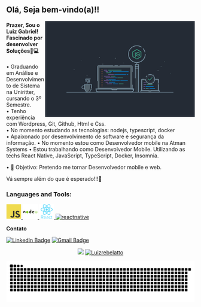 ## Olá, Seja bem-vindo(a)!!

<img align="right" src="https://github.com/Luizrebelatto/Luizrebelatto/blob/main/imagem.jpg" width="400"/>

#### Prazer, Sou o Luiz Gabriel! Fascinado por desenvolver Soluções👾💻
  
• Graduando em Análise e Desenvolvimento de Sistema na Uniritter, cursando o  3º Semestre.<br>
• Tenho experiência com Wordpress, Git, Github, Html e Css.  
• No momento estudando as tecnologias: nodejs, typescript, docker <br>
• Apaixonado por desenvolvimento de software e segurança da informação.
• No momento estou como Desenvolvedor mobile na Atman Systems
• Estou trabalhando como Desenvolvedor Mobile. Utilizando as techs React Native, JavaScript, TypeScript, Docker, Insomnia.
  
• 🎯 Objetivo: Pretendo me tornar Desenvolvedor mobile e web.  

  
Vá sempre além do que é esperado!!!🚀 

<h3 align="left">Languages and Tools:</h3>
<p align="left"> <a href="https://developer.mozilla.org/en-US/docs/Web/JavaScript" target="_blank"> <img src="https://raw.githubusercontent.com/devicons/devicon/master/icons/javascript/javascript-original.svg" alt="javascript" width="40" height="40"/> </a> <a href="https://nodejs.org" target="_blank"> <img src="https://raw.githubusercontent.com/devicons/devicon/master/icons/nodejs/nodejs-original-wordmark.svg" alt="nodejs" width="40" height="40"/> </a> <a href="https://reactjs.org/" target="_blank"> <img src="https://raw.githubusercontent.com/devicons/devicon/master/icons/react/react-original-wordmark.svg" alt="react" width="40" height="40"/> </a> <a href="https://reactnative.dev/" target="_blank"> <img src="https://reactnative.dev/img/header_logo.svg" alt="reactnative" width="40" height="40"/> </a> </p>

**Contato**

[![Linkedin Badge](https://img.shields.io/badge/-LinkedIn-blue?style=flat-square&logo=Linkedin&logoColor=white&link=https://www.linkedin.com/in/luiz-gabriel-rebelatto-bianchi-67097413b/)](https://www.linkedin.com/in/luiz-gabriel-rebelatto-bianchi-67097413b/)  [![Gmail Badge](https://img.shields.io/badge/-Gmail-c14438?style=flat-square&logo=Gmail&logoColor=white&link=mailtolbrebelatto@gmail.com)](mailto:lbrebelatto@gmail.com)
<p align = "center">
  <a href="https://github.com/Luizrebelatto"><img src="https://github-readme-stats.vercel.app/api/top-langs/?username=Luizrebelatto&layout=compact&theme=cobalt"/></a> 
  <a href="https://github.com/Luizrebelatto"><img src="https://github-readme-stats.vercel.app/api?username=Luizrebelatto&show_icons=true&theme=cobalt&include_all_commits=true&count_private=true" alt="Luizrebelatto"/></a>
</p> 

 ![Snake animation](https://github.com/Luizrebelatto/Luizrebelatto/blob/output/github-contribution-grid-snake.svg)
  

 


